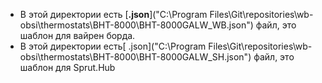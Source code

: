 - В этой директории есть [**.json**]("C:\Program Files\Git\repositories\wb-obsi\thermostats\BHT-8000\BHT-8000GALW_WB.json") файл, это шаблон для вайрен борда.
- В этой директории есть[ .json]("C:\Program Files\Git\repositories\wb-obsi\thermostats\BHT-8000\BHT-8000GALW_SH.json") файл, это шаблон для Sprut.Hub
